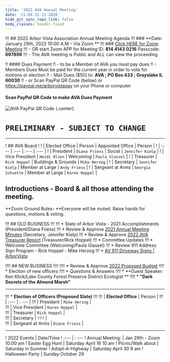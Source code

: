 ```yaml
---
title: '2022 AVA Annual Meeting'
date: '21:09 21-12-2020'
hide_git_sync_repo_link: false
body_classes: header-fixed
---
```


<link id="linkstyle" rel='stylesheet' href='/css/ava.css'/>

!!! ## 2022 Arbor Vista Association Annual Meeting Agenda
!!! ### **Date:  January 29th, 2022  10:00 A.M – Via Zoom **
!!! ### [Click HERE for Zoom Meeting](https://us02web.zoom.us/j/81441430216?pwd=OXp6MXlkdGJqS2orZ1lTNm1TWTlzZz09) 
!!! - OR start Zoom APP for Meeting ID: **814 4143 0216**  Passcode: **697896**
!!! - The AVA meeting is Public and ALL can view the proceeding

!! #### Dues Payment
!! - to be a Member of AVA you must pay dues
!! - Members Dues Must be paid for the current year in order to vote for motions or election
!! - Mail Dues ($50) to:  __**AVA ; PO Box 433 ; Grayslake IL 60030**__
!! - or Scan PayPal QR Code (below) or https://paypal.me/arborvistapay on your Phone or computer

#### Scan PayPal QR Code to make AVA Dues Payment 

![AVA PayPal QR Code](https://files.arborvista.org/images/PayPal_QR_Code.png?resize=400,200) {.center}

# `PRELIMINARY - SUBJECT TO CHANGE`
---
! ## AVA Board
!
! |  Elected Office      | Person      | Appointed Office      | Person |
! | :--- | :--- | :--- | :--- |
! |  President | `Diana Friess`  |  Social |  `Jennifer Kielp` |
! |  Vice President | `Heidi Olson` |   Welcoming |  `Paula Glassel` |
! |  Treasurer |  `Rick Hoppel` |   Buildings & Grounds |  `Mike Herzog` |
! |  Secretary |  `Jennifer Kielp` |   Member at Large |  `Andy Friess` |
! |  Sergeant at Arms |  `Georgia Schuette` | Member at Large | `Karen Hoppel`  |

## Introductions - Board & all those attending the meeting.

**Zoom Ground Rules- **Everyone will be muted.  Raise hands for questions, motions & voting.

!!! ## OLD BUSINESS
!!! 
!!! *   State of Arbor Vista - 2021 Accomplishments (President/Diana Friess)
!!! *   Review & Approve [2021 Annual Meeting Minutes](https://docs.google.com/document/d/e/2PACX-1vTEhHkAwFG6HRVNwnYJ3BkewGng2QxkZz1yaRVm73uTlddHRi-3sbmaLEt4Q5guufZLzszBc2HQxr9P/pub) (Secretary, Jennifer Kielp)
!!! *   Review & Approve [ 2022 AVA Treasurer Report](https://arborvista.org/docs/2020-ava-treasurer-report) (Treasurer/Rick Hoppel)
!!! *   Committee Updates
!!! *   Welcome Committee  (Welconing/Paula Glassel)
!!! *   Review 911 Address Sign Program - Rick Hoppel - Mike Herzog
!!! *  [AV 911 Driveway Signs | ArborVista](https://arborvista.org/projects/av-911-signs)

!!!! ## NEW BUSINESS
!!!! 
!!!! *   Review & Approve [2022 Proposed Budget](https://arborvista.org/docs/2021-ava-proposed-budget)
!!!! *   Election of new officers
!!!! *   Questions & Answers
!!!! *   **Guest Speaker: Ken Klick/Lake County Forest Preserve District Ecologist **
!!!! *   **"Dark Secrets of the Almond Marsh"**

---

!!! *   **Election of Officers (Proposed Slate)**
!!! 
!!! | __Elected Office__       | Person      | 
!!! | :--- | : --- |
!!! |  President | `Mike Herzog` |  
!!! |  Vice President | `Karen Hoppel` |   
!!! |  Treasurer |  `Rick Hoppel` |   
!!! |  Secretary | `???` |   
!!! |  Sergeant at Arms |  `Diana Friess` | 

---

! 2022 Events	|  Date/Time
! :--- | : ---
! Annual Meeting:   | Jan 29th - Zoom   10:00 am
! Easter Egg Hunt   |   Saturday April 16 10 am
! Picnic/Walk about |   Saturday in Summer 
! Adopt-A-Highway |   Saturday April 30  9 am
! Halloween Party   |   Sunday October 29
  

